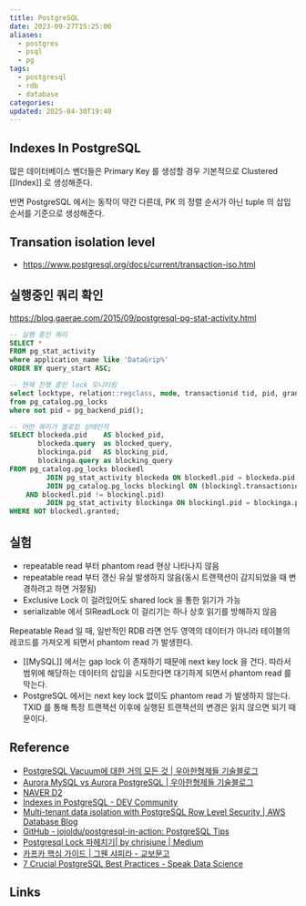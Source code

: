```yaml
---
title: PostgreSQL
date: 2023-09-27T15:25:00
aliases:
  - postgres
  - psql
  - pg
tags:
  - postgresql
  - rdb
  - database
categories: 
updated: 2025-04-30T19:40
---
```


## Indexes In PostgreSQL

많은 데이터베이스 벤더들은 Primary Key 를 생성할 경우 기본적으로 Clustered [[Index]] 로 생성해준다.

반면 PostgreSQL 에서는 동작이 약간 다른데, PK 의 정렬 순서가 아닌 tuple 의 삽입 순서를 기준으로 생성해준다.

## Transation isolation level

- https://www.postgresql.org/docs/current/transaction-iso.html

## 실행중인 쿼리 확인

https://blog.gaerae.com/2015/09/postgresql-pg-stat-activity.html

```sql
-- 실행 중인 쿼리
SELECT *
FROM pg_stat_activity
where application_name like 'DataGrip%'
ORDER BY query_start ASC;

-- 현재 진행 중인 lock 모니터링
select locktype, relation::regclass, mode, transactionid tid, pid, granted
from pg_catalog.pg_locks
where not pid = pg_backend_pid();

-- 어떤 쿼리가 블로킹 상태인지
SELECT blockeda.pid    AS blocked_pid,
       blockeda.query  as blocked_query,
       blockinga.pid   AS blocking_pid,
       blockinga.query as blocking_query
FROM pg_catalog.pg_locks blockedl
         JOIN pg_stat_activity blockeda ON blockedl.pid = blockeda.pid
         JOIN pg_catalog.pg_locks blockingl ON (blockingl.transactionid = blockedl.transactionid
    AND blockedl.pid != blockingl.pid)
         JOIN pg_stat_activity blockinga ON blockingl.pid = blockinga.pid
WHERE NOT blockedl.granted;
```

## 실험

- repeatable read 부터 phantom read 현상 나타나지 않음
- repeatable read 부터 갱신 유실 발생하지 않음(동시 트랜잭션이 감지되었을 때 변경하려고 하면 거절됨)
- Exclusive Lock 이 걸려있어도 shared lock 을 통한 읽기가 가능
- serializable 에서 SIReadLock 이 걸리기는 하나 상호 읽기를 방해하지 않음

Repeatable Read 일 때, 일반적인 RDB 라면 언두 영역의 데이터가 아니라 테이블의 레코드를 가져오게 되면서 phantom read 가 발생한다. 
- [[MySQL]] 에서는 gap lock 이 존재하기 때문에 next key lock 을 건다. 따라서 범위에 해당하는 데이터의 삽입을 시도한다면 대기하게 되면서 phantom read 를 막는다.
- PostgreSQL 에서는 next key lock 없이도 phantom read 가 발생하지 않는다. TXID 를 통해 특정 트랜잭션 이후에 실행된 트랜잭션의 변경은 읽지 않으면 되기 때문이다.

## Reference

- [PostgreSQL Vacuum에 대한 거의 모든 것 \| 우아한형제들 기술블로그](https://techblog.woowahan.com/9478/)
- [Aurora MySQL vs Aurora PostgreSQL \| 우아한형제들 기술블로그](https://techblog.woowahan.com/6550/)
- [NAVER D2](https://d2.naver.com/helloworld/227936)
- [Indexes in PostgreSQL - DEV Community](https://dev.to/mahmoudhossam917/indexes-in-postgresql-1hob)
- [Multi-tenant data isolation with PostgreSQL Row Level Security \| AWS Database Blog](https://aws.amazon.com/ko/blogs/database/multi-tenant-data-isolation-with-postgresql-row-level-security/)
- [GitHub - jojoldu/postgresql-in-action: PostgreSQL Tips](https://github.com/jojoldu/postgresql-in-action)
- [Postgresql Lock 파헤치기\| by chrisjune \| Medium](https://chrisjune-13837.medium.com/db-postgresql-lock-%ED%8C%8C%ED%97%A4%EC%B9%98%EA%B8%B0-57d37ebe057)
- [카프카 핵심 가이드 \| 그웬 샤피라 - 교보문고](https://product.kyobobook.co.kr/detail/S000201464167)
- [7 Crucial PostgreSQL Best Practices - Speak Data Science](https://speakdatascience.com/postgresql-best-practices/?ref=dailydev)

## Links

